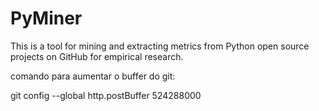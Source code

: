 # PyMiner
This is a tool for mining and extracting metrics from Python open source projects on GitHub for empirical research.


comando para aumentar o buffer do git:

git config --global http.postBuffer 524288000